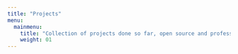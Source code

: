 ```yaml
---
title: "Projects"
menu:
  mainmenu:
    title: "Collection of projects done so far, open source and professional"
    weight: 01
---
```


